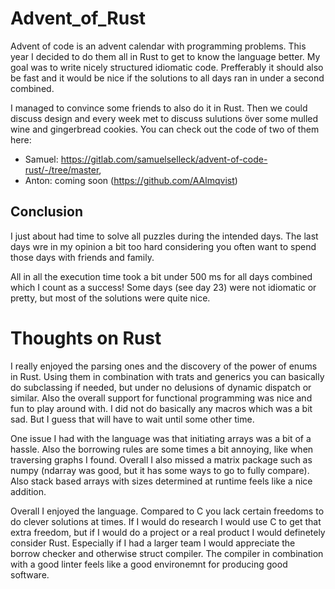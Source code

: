 # Advent_of_Rust
Advent of code is an advent calendar with programming problems. This year I decided to do them all in Rust to get to know the language better. My goal was to write nicely structured idiomatic code. Prefferably it should also be fast and it would be nice if the solutions to all days ran in under a second combined.

I managed to convince some friends to also do it in Rust. Then we could discuss design and every week met to discuss sulutions över some mulled wine and gingerbread cookies. You can check out the code of two of them here: 
- Samuel: https://gitlab.com/samuelselleck/advent-of-code-rust/-/tree/master,
- Anton: coming soon (https://github.com/AAlmqvist)

## Conclusion

I just about had time to solve all puzzles during the intended days. The last days wre in my opinion a bit too hard considering you often want to spend those days with friends and family. 

All in all the execution time took a bit under 500 ms for all days combined which I count as a success! Some days (see day 23) were not idiomatic or pretty, but most of the solutions were quite nice. 

# Thoughts on Rust

I really enjoyed the parsing ones and the discovery of the power of enums in Rust. Using them in combination with trats and generics you can basically do subclassing if needed, but under no delusions of dynamic dispatch or similar. Also the overall support for functional programming was nice and fun to play around with. I did not do basically any macros which was a bit sad. But I guess that will have to wait until some other time. 

One issue I had with the language was that initiating arrays was a bit of a hassle. Also the borrowing rules are some times a bit annoying, like when traversing graphs I found. Overall I also missed a matrix package such as numpy (ndarray was good, but it has some ways to go to fully compare). Also stack based arrays with sizes determined at runtime feels like a nice addition.

Overall I enjoyed the language. Compared to C you lack certain freedoms to do clever solutions at times. If I would do research I would use C to get that extra freedom, but if I would do a project or a real product I would definetely consider Rust. Especially if I had a larger team I would appreciate the borrow checker and otherwise struct compiler. The compiler in combination with a good linter feels like a good environemnt for producing good software.
